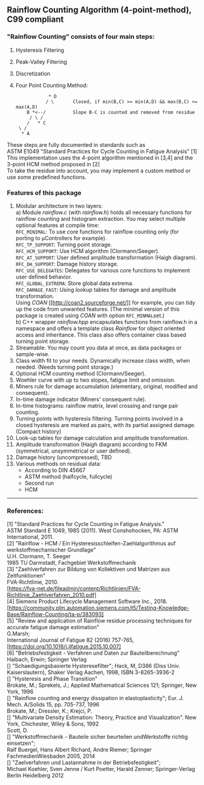## Rainflow Counting Algorithm (4-point-method), C99 compliant
  
### "Rainflow Counting" consists of four main steps:

  1. Hysteresis Filtering 
  2. Peak-Valley Filtering 
  3. Discretization 
  4. Four Point Counting Method: 

                     * D  
                    / \       Closed, if min(B,C) >= min(A,D) && max(B,C) <= max(A,D)  
             B *<--/          Slope B-C is counted and removed from residue  
              / \ /  
             /   * C  
          \ /  
           * A  

These steps are fully documented in standards such as  
ASTM E1049 "Standard Practices for Cycle Counting in Fatigue Analysis" [1]  
This implementation uses the 4-point algorithm mentioned in [3,4] and the 3-point HCM method proposed in [2]  
To take the residue into account, you may implement a custom method or use some
predefined functions.
 
### Features of this package
 1. Modular architecture in two layers:  
    a) Module _rainflow.c_ (with _rainflow.h_) holds all necessary functions for rainflow counting and histogram extraction. You may select multiple optional features at compile time:  
    `RFC_MINIMAL`: To use core functions for rainflow counting only (for porting to µControllers for example).  
    `RFC_TP_SUPPORT`: Turning point storage.  
    `RFC_HCM_SUPPORT`: Use HCM algorithm (Clormann/Seeger).  
    `RFC_AT_SUPPORT`: User defined amplitude transformation (Haigh diagram).   
    `RFC_DH_SUPPORT`:  Damage history storage.  
    `RFC_USE_DELEGATES`: Delegates for various core functions to implement user defined behavior.  
    `RFC_GLOBAL_EXTREMA`:  Store global data extrema.    
    `RFC_DAMAGE_FAST`: Using lookup tables for damage and amplitude transformation.  
    Using _COAN_ [[http://coan2.sourceforge.net/]] for example, you can tidy up the code from unwanted features. (The minimal version of this package is created using _COAN_ with option `RFC_MINMAL`set.)  
    b) C++ wrapper _rainflow.hpp_ encapsulates functions from rainflow.h in a namespace and offers a template class _Rainflow_ for object oriented access and inheritance.
    This class also offers container class based turning point storage.  
 2. Streamable: You may count you data at once, as data packages or sample-wise.  
 3. Class width fit to your needs. Dynamically increase class width, when needed. (Needs turning point storage.)  
 4. Optional HCM counting method (Clormann/Seeger).
 5. Woehler curve with up to two slopes, fatigue limit and omission.  
 6. Miners rule for damage accumulation (elementary, original, modified and consequent).  
 7. In-time damage indicator (Miners' consequent rule).  
 8. In-time histograms: rainflow matrix, level crossing and range pair counting.  
 9. Turning points with hysteresis filtering. Turning points involved in a closed hysteresis are marked as pairs, with its partial assigned damage. (Compact history)  
 10. Look-up tables for damage calculation and amplitude transformation.  
 11. Amplitude transformation (Haigh diagram) according to FKM (symmetrical, unsymmetrical or user defined).  
 12. Damage history (uncompressed), TBD  
 13. Various methods on residual data:  
     - According to DIN 45667  
     - ASTM method (halfcycle, fullcycle)  
     - Second run  
     - HCM  

---
### References:
[1] "Standard Practices for Cycle Counting in Fatigue Analysis."  
    ASTM Standard E 1049, 1985 (2011). 
    West Conshohocken, PA: ASTM International, 2011.  
[2] "Rainflow - HCM / Ein Hysteresisschleifen-Zaehlalgorithmus auf werkstoffmechanischer Grundlage"  
    U.H. Clormann, T. Seeger  
    1985 TU Darmstadt, Fachgebiet Werkstoffmechanik  
[3] "Zaehlverfahren zur Bildung von Kollektiven und Matrizen aus Zeitfunktionen"  
    FVA-Richtlinie, 2010.  
    [https://fva-net.de/fileadmin/content/Richtlinien/FVA-Richtlinie_Zaehlverfahren_2010.pdf]  
[4] Siemens Product Lifecycle Management Software Inc., 2018.  
    [https://community.plm.automation.siemens.com/t5/Testing-Knowledge-Base/Rainflow-Counting/ta-p/383093]  
[5] "Review and application of Rainflow residue processing techniques for accurate fatigue damage estimation"  
    G.Marsh;  
    International Journal of Fatigue 82 (2016) 757-765,
    [https://doi.org/10.1016/j.ijfatigue.2015.10.007]  
[6] "Betriebsfestigkeit - Verfahren und Daten zur Bauteilberechnung"  
    Haibach, Erwin; Springer Verlag  
[]  "Schaedigungsbasierte Hysteresefilter"; Hack, M, D386 (Diss Univ. Kaiserslautern), Shaker Verlag Aachen, 1998, ISBN 3-8265-3936-2  
[]  "Hysteresis and Phase Transition"  
    Brokate, M.; Sprekels, J.; Applied Mathematical Sciences 121; Springer, New York, 1996  
[]  "Rainflow counting and energy dissipation in elastoplasticity"; Eur. J. Mech. A/Solids 15, pp. 705-737, 1996  
    Brokate, M.; Dressler, K.; Krejci, P.  
[]  "Multivariate Density Estimation: Theory, Practice and Visualization". New York, Chichester, Wiley & Sons, 1992  
    Scott, D.  
[]  "Werkstoffmechanik - Bauteile sicher beurteilen undWerkstoffe richtig einsetzen";  
     Ralf Buergel, Hans Albert Richard, Andre Riemer; Springer FachmedienWiesbaden 2005, 2014  
[]  "Zaelverfahren und Lastannahme in der Betriebsfestigkeit";  
    Michael Koehler, Sven Jenne / Kurt Poetter, Harald Zenner; Springer-Verlag Berlin Heidelberg 2012  
